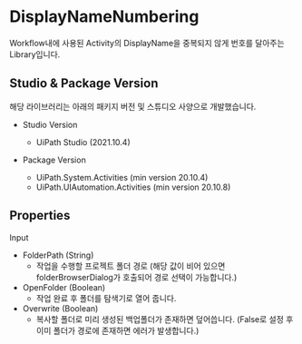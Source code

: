 # DisplayNameNumbering

Workflow내에 사용된 Activity의 DisplayName을 중복되지 않게 번호를 달아주는 Library입니다.


Studio & Package Version
---

해당 라이브러리는 아래의 패키지 버전 및 스튜디오 사양으로 개발했습니다.

- Studio Version
  - UiPath Studio (2021.10.4)

- Package Version
  - UiPath.System.Activities (min version 20.10.4)
  - UiPath.UIAutomation.Activities (min version 20.10.8)

Properties
---
Input
- FolderPath (String) 
  - 작업을 수행할 프로젝트 폴더 경로 (해당 값이 비어 있으면 folderBrowserDialog가 호출되어 경로 선택이 가능합니다.)
- OpenFolder (Boolean) 
  - 작업 완료 후 폴더를 탐색기로 열어 줍니다.
- Overwrite (Boolean) 
  - 복사할 폴더로 미리 생성된 백업폴더가 존재하면 덮어씁니다. (False로 설정 후 이미 폴더가 경로에 존재하면 에러가 발생합니다.)
